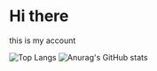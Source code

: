 # Hi there
this is my account


![Top Langs](https://github-readme-stats.vercel.app/api/top-langs/?username=DavidNaderer01&theme=tokyonight)
![Anurag's GitHub stats](https://github-readme-stats.vercel.app/api?username=DavidNaderer01&theme=dark&show_icons=true)
